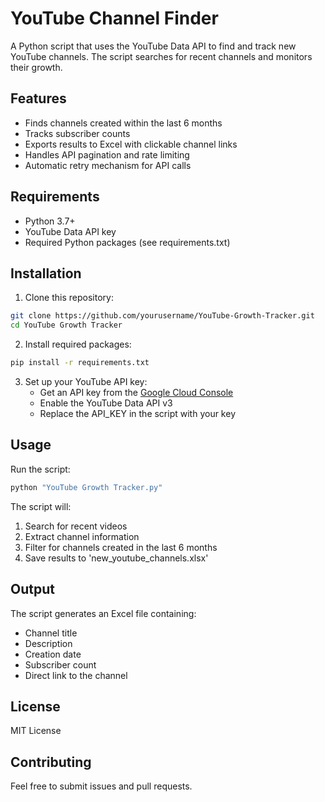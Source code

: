 # YouTube Channel Finder

A Python script that uses the YouTube Data API to find and track new YouTube channels. The script searches for recent channels and monitors their growth.

## Features

- Finds channels created within the last 6 months
- Tracks subscriber counts
- Exports results to Excel with clickable channel links
- Handles API pagination and rate limiting
- Automatic retry mechanism for API calls

## Requirements

- Python 3.7+
- YouTube Data API key
- Required Python packages (see requirements.txt)

## Installation

1. Clone this repository:
```bash
git clone https://github.com/yourusername/YouTube-Growth-Tracker.git
cd YouTube Growth Tracker
```

2. Install required packages:
```bash
pip install -r requirements.txt
```

3. Set up your YouTube API key:
   - Get an API key from the [Google Cloud Console](https://console.cloud.google.com/)
   - Enable the YouTube Data API v3
   - Replace the API_KEY in the script with your key

## Usage

Run the script:
```bash
python "YouTube Growth Tracker.py"
```

The script will:
1. Search for recent videos
2. Extract channel information
3. Filter for channels created in the last 6 months
4. Save results to 'new_youtube_channels.xlsx'

## Output

The script generates an Excel file containing:
- Channel title
- Description
- Creation date
- Subscriber count
- Direct link to the channel

## License

MIT License

## Contributing

Feel free to submit issues and pull requests. 
